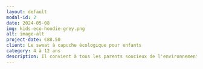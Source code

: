 ```yaml
---
layout: default
modal-id: 2
date: 2024-05-08
img: kids-eco-hoodie-grey.png
alt: image-alt
project-date: €88.50
client: Le sweat à capuche écologique pour enfants 
category: 4 à 12 ans
description: Il convient à tous les parents soucieux de l'environnement cherchant des vêtements durables et confortables pour leurs enfants.
---
```

